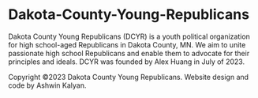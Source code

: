 # Dakota-County-Young-Republicans

Dakota County Young Republicans (DCYR) is a youth political organization for high school-aged Republicans in Dakota County, MN. We aim to unite passionate high school Republicans and enable them to advocate for their principles and ideals. DCYR was founded by Alex Huang in July of 2023. 

Copyright &copy;2023 Dakota County Young Republicans. Website design and code by Ashwin Kalyan.
